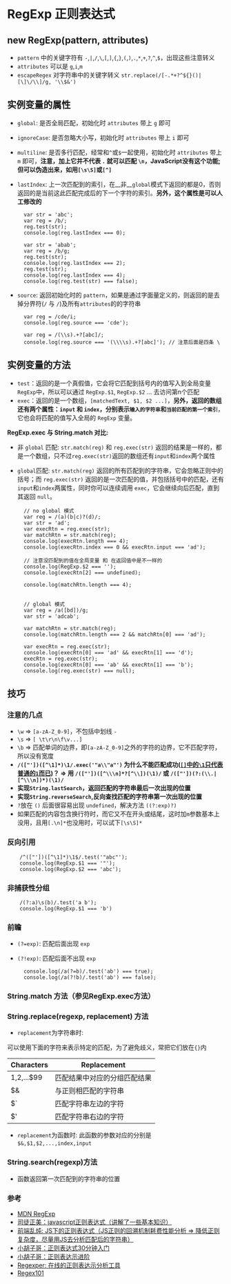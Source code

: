 # RegExp 正则表达式


## new RegExp(pattern, attributes)

* `pattern` 中的关键字符有 `-`,`|`,`/`,`\`,`[`,`]`,`{`,`}`,`(`,`)`,`.`,`*`,`+`,`?`,`^`,`$`，出现这些注意转义
* `attributes` 可以是 `g`,`i`,`m`
* `escapeRegex` 对字符串中的关键字转义 `str.replace(/[-.*+?^${}()|[\]\/\\]/g, '\\$&')`


## 实例变量的属性

* `global`: 是否全局匹配，初始化时 `attributes` 带上 `g` 即可
	
* `ignoreCase`: 是否忽略大小写，初始化时 `attributes` 带上 `i` 即可
	
* `multiline`: 是否多行匹配，经常和`^`或`$`一起使用，初始化时 `attributes` 带上 `m` 即可，**注意，加上它并不代表 `.` 就可以匹配 `\n`，JavaScript没有这个功能;但可以伪造出来，如用`[\s\S]`或`[^]`**
* `lastIndex`: 上一次匹配到的索引，在__非__`global`模式下返回的都是0，否则返回的是当前这此匹配完成后的下一个字符的索引。**另外，这个属性是可以人工修改的**
		
		var str = 'abc';
		var reg = /b/;
		reg.test(str);
		console.log(reg.lastIndex === 0);
		
		var str = 'abab';
		var reg = /b/g;
		reg.test(str);
		console.log(reg.lastIndex === 2);
		reg.test(str);
		console.log(reg.lastIndex === 4);
		console.log(reg.test(str) === false);

* `source`: 返回初始化时的 `pattern`，如果是通过字面量定义的，则返回的是去掉分界符(`/` 与 `/`)及所有`attributes`的的字符串
 		
 		var reg = /cde/i;
 		console.log(reg.source === 'cde');
 		
 		var reg = /(\\s).+?[abc]/;
 		console.log(reg.source === '(\\\\s).+?[abc]'); // 注意后面是四条 \
		

## 实例变量的方法


* `test`：返回的是一个真假值，它会将它匹配到括号内的值写入到全局变量 `RegExp`中，所以可以通过 `RegExp.$1`, `RegExp.$2` ... 去访问第n个匹配
* `exec`：返回的是一个数组，`[matchedText, $1, $2 ...]`，**另外，返回的数组还有两个属性：`input` 和 `index`，分别表示`输入的字符串`和`当前匹配的第一个索引`**，它也会将匹配的值写入全局的 `RegExp` 变量。

**RegExp.exec 与 String.match 对比:**

* 非 `global` 匹配: `str.match(reg)` 和 `reg.exec(str)` 返回的结果是一样的，都是一个数组，只不过`reg.exec(str)`返回的数组还有`input`和`index`两个属性
* `global`匹配: `str.match(reg)` 返回的所有匹配到的字符串，它会忽略正则中的括号；而 `reg.exec(str)` 返回的是一次匹配的值，并包括括号中的匹配，还有`input`和`index`两属性，同时你可以连续调用 `exec`，它会继续向后匹配，直到其返回 `null`。
		
		// no global 模式
		var reg = /(a)(b|c)?(d)/;
		var str = 'ad';
		var execRtn = reg.exec(str);
		var matchRtn = str.match(reg);
		console.log(execRtn.length === 4);
		console.log(execRtn.index === 0 && execRtn.input === 'ad');
		
		// 注意没匹配到的值在全局变量 和 在返回值中是不一样的
		console.log(RegExp.$2 === '');
		console.log(execRtn[2] === undefined);
		
		console.log(matchRtn.length === 4);
		
		
		// global 模式
		var reg = /a([bd])/g;
		var str = 'adcab';
	
		var matchRtn = str.match(reg);
		console.log(matchRtn.length === 2 && matchRtn[0] === 'ad');
		
		var execRtn = reg.exec(str);
		console.log(execRtn[0] === 'ad' && execRtn[1] === 'd');
		execRtn = reg.exec(str);
		console.log(execRtn[0] === 'ab' && execRtn[1] === 'b');
		console.log(reg.exec(str) === null);
		

## 技巧

### 注意的几点

* `\w` => `[a-zA-Z_0-9]`，不包括中划线 `-`
* `\s` => `[ \t\r\n\f\v...]`
* `\b` => 匹配单词的边界，即`[a-zA-Z_0-9]`之外的字符的边界，它不匹配字符，所以没有宽度
* **`/(["'])([^\1]*)\1/.exec('"a\\"a"')` 为什么不能匹配成功([`[]`中的`\1`只代表普通的`1`而已](http://www.regexper.com/#(%5B%22'%5D)(%5B%5E%5C1%5D*)%5C1))？ => 用 `/(["'])([^\\\n]*?[^\\])(\1)/` 或 `/(["'])(?:(\\.|[^\\\n])*)(\1)/`** 
* **实现`String.lastSearch`，返回匹配的字符串最后一次出现的位置**
* **实现`String.reverseSearch`,反向查找匹配的字符串第一次出现的位置**
* `?`放在 `()` 后面很容易出现 `undefined`，解决方法 `((?:exp)?)`
* 如果匹配的内容包含换行符时，而它又不在开头或结尾，这时加`m`参数基本上没用，且用`[.\n]*`也没用时，可以试下`[\s\S]*`

### 反向引用

		/^(["'])([^\1]*)\1$/.test('"abc"');
		console.log(RegExp.$1 === '"');
		console.log(RegExp.$2 === 'abc');
		
### 非捕获性分组

		/(?:a)\s(b)/.test('a b');
		console.log(RegExp.$1 === 'b')

### 前瞻

* `(?=exp)`: 匹配后面出现 `exp`
* `(?!exp)`: 匹配后面不出现 `exp`

		console.log(/a(?=b)/.test('ab') === true);
		console.log(/a(?!b)/.test('ab') === false);


### String.match 方法（参见RegExp.exec方法）
### String.replace(regexp, replacement) 方法
* `replacement`为字符串时: 

可以使用下面的字符来表示特定的匹配，为了避免歧义，常把它们放在`{}`内

Characters        | Replacement
-----------       | -------------
$1,$2,...$99      | 匹配结果中对应的分组匹配结果
$&                | 与正则相匹配的字符串
$`                | 匹配字符串左边的字符
$'                | 匹配字符串右边的字符


* `replacement`为函数时: 此函数的参数对应的分别是 `$&,$1,$2,...,index,input`

### String.search(regexp)方法
* 函数返回第一次匹配到的字符串的位置


### 参考
* [MDN RegExp][mdn]
* [司徒正美：javascript正则表达式（讲解了一些基本知识）][1]
* [前端乱炖: JS下的正则表达式（JS正则的回溯机制耗费性能分析 => 降低正则复杂度，尽量用JS去分析匹配后的字符串）][2]
* [小胡子哥：正则表达式30分钟入门][3]
* [小胡子哥：正则表达示进阶][4]
* [Regexper: 在线的正则表达示分析工具][5]
* [Regex101](https://regex101.com/#javascript)

[1]: http://www.cnblogs.com/rubylouvre/archive/2010/03/09/1681222.html
[2]: http://www.html-js.com/article/1275
[3]: http://www.cnblogs.com/hustskyking/archive/2013/06/04/RegExp.html
[4]: http://www.cnblogs.com/hustskyking/p/how-regular-expressions-work.html
[mdn]: https://developer.mozilla.org/en-US/docs/Web/JavaScript/Reference/Global_Objects/RegExp 
[5]: http://www.regexper.com




